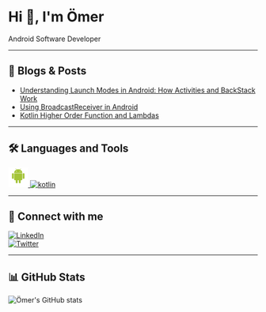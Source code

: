 # Hi 👋, I'm Ömer  

Android Software Developer

---

## 📘 Blogs & Posts  
- [Understanding Launch Modes in Android: How Activities and BackStack Work](https://medium.com/@omersenturk.dev/understanding-launch-modes-in-android-how-activities-and-backstack-work-f5a313c1e603)  
- [Using BroadcastReceiver in Android](https://medium.com/@omersenturk.dev/using-broadcastreceiver-in-android-7506cf3087c6)  
- [Kotlin Higher Order Function and Lambdas](https://medium.com/@omersenturk.dev/kotlin-higher-order-function-and-lambdas-9dc21d0eec91)  

---

## 🛠 Languages and Tools  

<p align="left"> 
  <a href="https://developer.android.com" target="_blank" rel="noreferrer"> 
    <img src="https://raw.githubusercontent.com/devicons/devicon/master/icons/android/android-original-wordmark.svg" alt="android" width="40" height="40"/> 
  </a> 
  <a href="https://kotlinlang.org" target="_blank" rel="noreferrer"> 
    <img src="https://www.vectorlogo.zone/logos/kotlinlang/kotlinlang-icon.svg" alt="kotlin" width="40" height="40"/> 
  </a> 
</p>

---

## 🤝 Connect with me  
[![LinkedIn](https://img.shields.io/badge/LinkedIn-0077b5?style=flat&logo=linkedin&logoColor=white)](https://www.linkedin.com/in/%C3%B6mer-%C5%9Fent%C3%BCrk-215430267/)  
[![Twitter](https://img.shields.io/badge/Twitter-000000?style=flat&logo=x&logoColor=white)](https://x.com/omersenturkdev)  

---

## 📊 GitHub Stats  
![Ömer's GitHub stats](https://github-readme-stats.vercel.app/api?username=omersenturk&show_icons=true&theme=tokyonight)  

